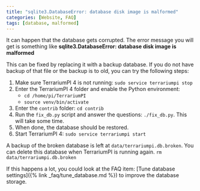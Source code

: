 ```yaml
---
title: "sqlite3.DatabaseError: database disk image is malformed"
categories: [Website, FAQ]
tags: [database, malformed]
---
```

It can happen that the database gets corrupted. The error message you will get is something like **sqlite3.DatabaseError: database disk image is malformed**

This can be fixed by replacing it with a backup database. If you do not have backup of that file or the backup is to old, you can try the following steps:

1. Make sure TerrariumPI 4 is not running: `sudo service terrariumpi stop`
2. Enter the TerrariumPI 4 folder and enable the Python environment:
   - `cd /home/pi/TerrariumPI`
   - `source venv/bin/activate`
3. Enter the `contrib` folder: `cd contrib`
4. Run the `fix_db.py` script and answer the questions: `./fix_db.py`. This will take some time.
5. When done, the database should be restored.
6. Start TerrariumPI 4: `sudo service terrariumpi start`

A backup of the broken database is left at `data/terrariumpi.db.broken`. You can delete this database when TerrariumPI is running again. `rm data/terrariumpi.db.broken`

If this happens a lot, you could look at the FAQ item: [Tune database settings]({% link _faq/tune_database.md %}) to improve the database storage.
